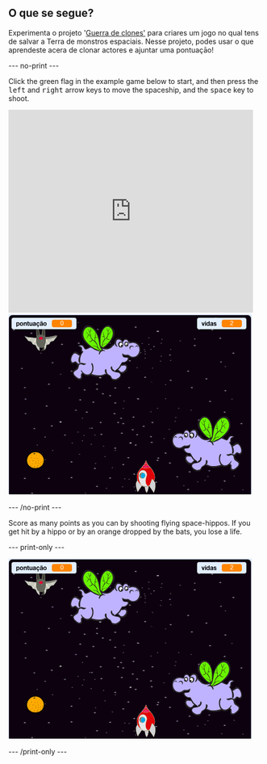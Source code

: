 ## O que se segue?

Experimenta o projeto '[Guerra de clones'](https://projects.raspberrypi.org/en/projects/clone-wars?utm_source=pathway&utm_medium=whatnext&utm_campaign=projects) para criares um jogo no qual tens de salvar a Terra de monstros espaciais. Nesse projeto, podes usar o que aprendeste acera de clonar actores e ajuntar uma pontuaçāo!

\--- no-print \---

Click the green flag in the example game below to start, and then press the <kbd>left</kbd> and <kbd>right</kbd> arrow keys to move the spaceship, and the <kbd>space</kbd> key to shoot.

<div class="scratch-preview">
  <iframe allowtransparency="true" width="485" height="402" src="https://scratch.mit.edu/projects/embed/276887163/?autostart=false" frameborder="0" scrolling="no"></iframe>
  <img src="images/clone-showcase.png">
</div>

\--- /no-print \---

Score as many points as you can by shooting flying space-hippos. If you get hit by a hippo or by an orange dropped by the bats, you lose a life.

\--- print-only \---

![desc](images/clone-showcase.png)

\--- /print-only \---